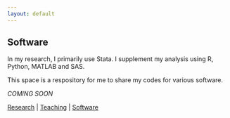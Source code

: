 ```yaml
---
layout: default
---
```


## Software

In my research, I primarily use Stata. I supplement my analysis using R, Python, MATLAB and SAS. 

This space is a respository for me to share my codes for various software.

_COMING SOON_

[Research](./research.html) | [Teaching](./teaching.html) | [Software](./software.html)

